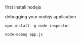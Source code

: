 first install nodejs

debugging your nodejs application

`npm install -g node-inspector`

`node-debug app.js`

